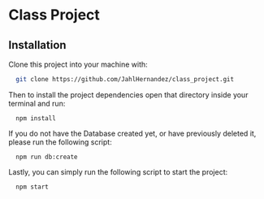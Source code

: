 # Class Project

## Installation
Clone this project into your machine with:
```bash
  git clone https://github.com/JahlHernandez/class_project.git
```

Then to install the project dependencies open that directory inside your terminal and run:
```
  npm install
```

If you do not have the Database created yet, or have previously deleted it, please run the following script:
```
  npm run db:create
```

Lastly, you can simply run the following script to start the project:
```
  npm start
```